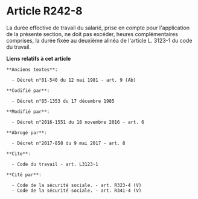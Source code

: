 # Article R242-8

La durée effective de travail du salarié, prise en compte pour l'application de la présente section, ne doit pas excéder,
heures complémentaires comprises, la durée fixée au deuxième alinéa de l'article L. 3123-1 du code du travail.

**Liens relatifs à cet article**

	**Anciens textes**:

	  - Décret n°81-540 du 12 mai 1981 - art. 9 (Ab)

	**Codifié par**:

	  - Décret n°85-1353 du 17 décembre 1985

	**Modifié par**:

	  - Décret n°2016-1551 du 18 novembre 2016 - art. 6

	**Abrogé par**:

	  - Décret n°2017-858 du 9 mai 2017 - art. 8

	**Cite**:

	  - Code du travail - art. L3123-1

	**Cité par**:

	  - Code de la sécurité sociale. - art. R323-4 (V)
	  - Code de la sécurité sociale. - art. R341-4 (V)
